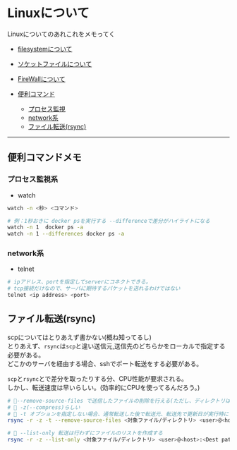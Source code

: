 # Linuxについて

Linuxについてのあれこれをメモってく

- [filesystemについて](filesystem)
- [ソケットファイルについて](socketfile)
- [FireWallについて](FireWall/Firewall)

- [便利コマンド](#usefull)
  - [プロセス監視](#watch)
  - [network系](#network)
  - [ファイル転送(rsync)](#rsync)

---

## <a name=usefull>便利コマンドメモ</a>

### <a name=watch>プロセス監視系</a>

- watch

```sh
watch -n <秒> <コマンド>

# 例：1秒おきに docker psを実行する --differenceで差分がハイライトになる
watch -n 1  docker ps -a
watch -n 1 --differences docker ps -a
```

### <a name=network>network系</a>

- telnet

```sh
# ipアドレス、portを指定してserverにコネクトできる。
# tcp接続だけなので、サーバに期待するパケットを送れるわけではない
telnet <ip address> <port>
```

## <a name=rsync>ファイル転送(rsync)</a>

scpについてはとりあえず書かない(概ね知ってるし)  
とりあえず、`rsync`は`scp`と違い送信元,送信先のどちらかをローカルで指定する
必要がある。  
どこかのサーバを経由する場合、sshでポート転送をする必要がある。

`scp`と`rsync`とで差分を取ったりする分、CPU性能が要求される。  
しかし、転送速度は早いらしい。(効率的にCPUを使ってるんだろう。)

```sh
# 🌟--remove-source-files で送信したファイルの削除を行える(ただし、ディレクトリは消さない)
# 🌟 -z(--compress)らしい
# 🌟 -t オプションを指定しない場合、通常転送した後で転送元、転送先で更新日が実行時にされてしまう。そこで-tオプションをつけることで更新日時を保持したままにすることができる
rsync -r -z -t --remove-source-files <対象ファイル/ディレクトリ> <user>@<host>:<Dest path>

# 🌟 --list-only 転送は行わずにファイルのリストを作成する
rsync -r -z --list-only <対象ファイル/ディレクトリ> <user>@<host>:<Dest path>
```
